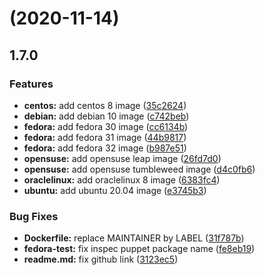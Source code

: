 #  (2020-11-14)

## 1.7.0

### Features

* **centos:** add centos 8 image ([35c2624](https://github.com/diodonfrost/docker-puppet/commit/35c26249f9ab5cede9cc913ee051b7686f510e36))
* **debian:** add debian 10 image ([c742beb](https://github.com/diodonfrost/docker-puppet/commit/c742beba401878efd0c5b63752d7421b95bdf206))
* **fedora:** add fedora 30 image ([cc6134b](https://github.com/diodonfrost/docker-puppet/commit/cc6134b6758e7c52842c8faff78433e916c64258))
* **fedora:** add fedora 31 image ([44b9817](https://github.com/diodonfrost/docker-puppet/commit/44b98179576677bed1062ddfbd5b1d48fecf41f2))
* **fedora:** add fedora 32 image ([b987e51](https://github.com/diodonfrost/docker-puppet/commit/b987e51c2ce628931fd13f5901b5461824ec2af8))
* **opensuse:** add opensuse leap image ([26fd7d0](https://github.com/diodonfrost/docker-puppet/commit/26fd7d0d76980fe1470f9fee6b8d6ded17b17dd8))
* **opensuse:** add opensuse tumbleweed image ([d4c0fb6](https://github.com/diodonfrost/docker-puppet/commit/d4c0fb6474c459b2d6f4e6ccebe15939bb467bc1))
* **oraclelinux:** add oraclelinux 8 image ([6383fc4](https://github.com/diodonfrost/docker-puppet/commit/6383fc4d7f3fa49229880c93fb5baa484f3ffb3e))
* **ubuntu:** add ubuntu 20.04 image ([e3745b3](https://github.com/diodonfrost/docker-puppet/commit/e3745b3ad0f4324727f1491e315bec2496ecad16))

### Bug Fixes

* **Dockerfile:** replace MAINTAINER by LABEL ([31f787b](https://github.com/diodonfrost/docker-puppet/commit/31f787b443808fd43f37607114115fce7b26c340))
* **fedora-test:** fix inspec puppet package name ([fe8eb19](https://github.com/diodonfrost/docker-puppet/commit/fe8eb196bf88329b758ca5dec4257e25c1fe3aac))
* **readme.md:** fix github link ([3123ec5](https://github.com/diodonfrost/docker-puppet/commit/3123ec5d2a00ac9de86145354f7fee6d516a8f65))

